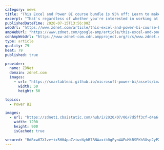 ```yaml
---
category: news
title: "This Excel and Power BI course bundle is 95% off: Learn to make data-driven business decisions for just $25"
excerpt: "That's regardless of whether you're interested in working at Google or a small-scale finance firm. The Data Analysis with Excel + Power BI Bundle is a great resource for learning about two of the world's most popular and powerful analytics programs ..."
publishedDateTime: 2020-07-15T13:56:00Z
webUrl: "https://www.zdnet.com/article/this-excel-and-power-bi-course-bundle-is-95-off-learn-to-make-data-driven-business-decisions-for-just-25/"
ampWebUrl: "https://www.zdnet.com/google-amp/article/this-excel-and-power-bi-course-bundle-is-95-off-learn-to-make-data-driven-business-decisions-for-just-25/"
cdnAmpWebUrl: "https://www-zdnet-com.cdn.ampproject.org/c/s/www.zdnet.com/google-amp/article/this-excel-and-power-bi-course-bundle-is-95-off-learn-to-make-data-driven-business-decisions-for-just-25/"
type: article
quality: 79
heat: 79
published: true

provider:
  name: ZDNet
  domain: zdnet.com
  images:
    - url: "https://smartableai.github.io/microsoft-power-bi/assets/images/organizations/zdnet.com-50x50.jpg"
      width: 50
      height: 50

topics:
  - Power BI

images:
  - url: "https://zdnet1.cbsistatic.com/hub/i/2020/07/06/7d5ff3cf-d4a6-48ff-a25f-33514821189f/pexels-photo-4050447.jpg"
    width: 1200
    height: 900
    isCached: true

secured: "RdRxw67X1ve+ix5H04paZziwzNyhR7BNAaxib0gFyn4AEuMkBSEKh3Osp2yPXYfiYdGimE4+IlFRou76rLNCmNa6koV5uODjlag7XrwZVXVdM1yYFMoiE7WbW2yARvAbDVUfLJi4iYem1kzDMXsTaMxLKRyNJsRXGEg1bcxPu1GklYHCl6JMkvIBmBQNGEM4X7TRz7m1Xim/wibMKcFz11io0osYGhTXvLXN1hwdS9Kjm0GEzKJw8RDr3iEcamCglUvaqqH8SNJVsx48LjiRBE17rODdct1UtmT3RYpLLSnChOI36SmoNL6hunsbqstxGmhda7FlQWnsWiu9C4Vgkw==;aFTwWAMGv32/Qc2XQ5XXEQ=="
---
```


